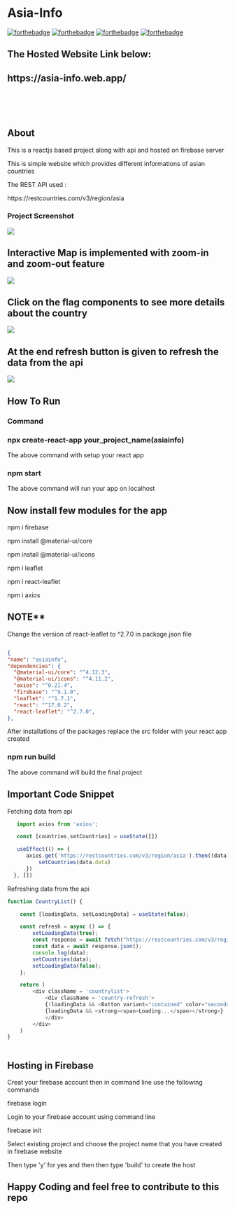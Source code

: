 # Asia-Info

[![forthebadge](https://forthebadge.com/images/badges/built-with-love.svg)](https://forthebadge.com)
[![forthebadge](https://forthebadge.com/images/badges/made-with-javascript.svg)](https://forthebadge.com)
[![forthebadge](https://forthebadge.com/images/badges/uses-html.svg)](https://forthebadge.com)
[![forthebadge](https://forthebadge.com/images/badges/uses-css.svg)](https://forthebadge.com)

<h2>The Hosted Website Link below: <h2>
https://asia-info.web.app/

<br><br>
  <h2>About </h2>
<p>This is a reactjs based project along with api and hosted on firebase server</p>
<p>This is simple website which provides different informations of asian countries</p>
<p>The REST API used :</p>
https://restcountries.com/v3/region/asia

   <h3>Project Screenshot</h3>
  
  ![](1.png)
  
  <h2>Interactive Map is implemented with zoom-in and zoom-out feature</h2>
    
  ![](0.png)
  
  <h2>Click on the flag components to see more details about the country</h2>
  
  ![](2.png)
  
  <h2>At the end refresh button is given to refresh the data from the api</h2>
  
  ![](3.png)
  
<h2>How To Run</h2>
<h3>Command</h3>
<h3>npx create-react-app your_project_name(asiainfo)</h3>
<p>The above command with setup your react app</p>
<h3>npm start</h3>
<p>The above command will run your app on localhost</p>
<h2>Now install few modules for the app</h2>
  <p>npm i firebase</p>
  <p>npm install @material-ui/core</p>
  <p>npm install @material-ui/icons<p>
  <p>npm i leaflet</p>
  <p>npm i react-leaflet</p>
  <p>npm i axios</p>

  <h2>NOTE**</h2>
  <p>Change the version of react-leaflet to ^2.7.0 in package.json file</p>
  
  ```json
  
  {
  "name": "asiainfo",
  "dependencies": {
    "@material-ui/core": "^4.12.3",
    "@material-ui/icons": "^4.11.2",
    "axios": "^0.21.4",
    "firebase": "^9.1.0",
    "leaflet": "^1.7.1",
    "react": "^17.0.2",
    "react-leaflet": "^2.7.0",
  },
  ```
  
  
  <p>After installations of the packages replace the src folder with your react app created </p>
  <h3>npm run build</h3>
  <p>The above command will build the final project</p>
  
  
  <h2>Important Code Snippet</h2>
  <p>Fetching data from api</p>
  
  ```javascript
     import axios from 'axios';
  
     const [countries,setCountries] = useState([])
  
     useEffect(() => {
        axios.get('https://restcountries.com/v3/region/asia').then((data) => {
            setCountries(data.data)
        })
    }, [])
  
  ```
  
<p>Refreshing data from the api</p>
  
```javascript
function CountryList() {

    const [loadingData, setLoadingData] = useState(false);

    const refresh = async () => {
        setLoadingData(true);
        const response = await fetch("https://restcountries.com/v3/region/asia");
        const data = await response.json();
        console.log(data);
        setCountries(data);
        setLoadingData(false);
    };

    return (
        <div className = 'countrylist'>
            <div className = 'country-refresh'>
            {!loadingData && <Button variant="contained" color="secondary" onClick = {refresh}><strong>Refresh Data</strong></Button>}
            {loadingData && <strong><span>Loading...</span></strong>}
            </div>
        </div>
    )
}
  
```
  
 
<h2>Hosting in Firebase</h2>
  <p>Creat your firebase account then in command line use the following commands</p>
  <p>firebase login<p>
  <p>Login to your firebase account using command line</p>
  <p>firebase init</p>
  <p>Select existing project and choose the project name that you have created in firebase website</p>
  <p>Then type 'y' for yes and then then type 'build' to create the host</p>
  
  
  <h2>Happy Coding and feel free to contribute to this repo </h2>
  
